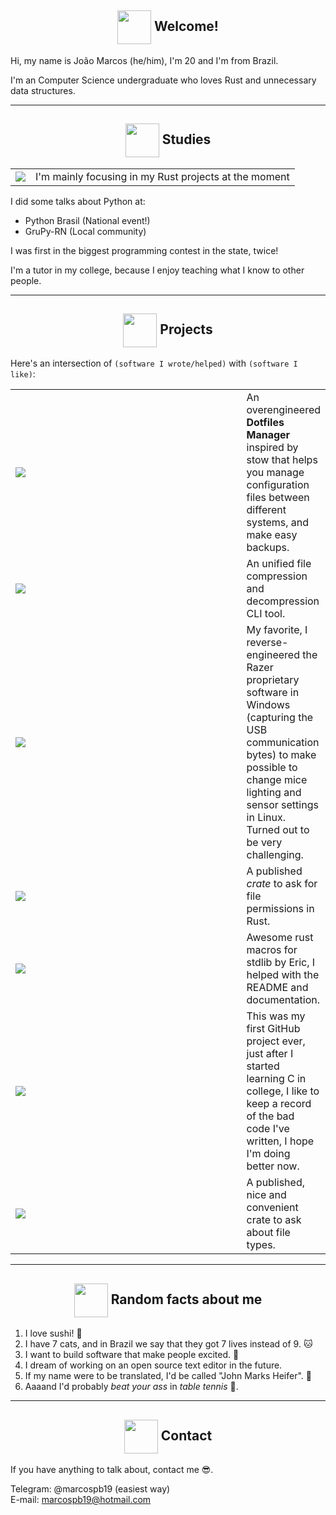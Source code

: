 <!--
  Images links:
    Godot Glasses:     https://i.imgur.com/i4aFkdF.png
    Godot Thinking:    https://i.imgur.com/ekBkvJA.png
    Godot Thumbs Up:   https://i.imgur.com/drB0jSb.png
    Godot Sunglasses:  https://i.imgur.com/Y65KVTs.png
    Godot Wink:        https://i.imgur.com/myYgqBu.png
-->

<!-- Welcome -->
<h2 align="center"><img align="center" src="https://i.imgur.com/i4aFkdF.png" height="54px" />  Welcome!</h2>

Hi, my name is João Marcos (he/him), I'm 20 and I'm from Brazil.

I'm an Computer Science undergraduate who loves Rust and unnecessary data structures.

---

<!-- Studies -->
<h2 align="center"><img align="center" src="https://i.imgur.com/ekBkvJA.png" height="54px" />  Studies</h2>

<table>
  <td>
    <img src="https://github-readme-stats-marcospb19.vercel.app/api/top-langs/?username=marcospb19&layout=compact&theme=dark" />
  </td>
  <td>
    I'm mainly focusing in my Rust projects at the moment
  </td>
</table>

I did some talks about Python at:
- Python Brasil (National event!)
- GruPy-RN (Local community)

I was first in the biggest programming contest in the state, twice!

I'm a tutor in my college, because I enjoy teaching what I know to  other people.

---

<!-- Projects -->

<h2 align="center"><img align="center" src="https://i.imgur.com/drB0jSb.png" height="54px" />  Projects</h2>

Here's an intersection of `(software I wrote/helped)` with `(software I like)`:

<table>
  <tr>
    <td><a href="https://github.com/marcospb19/dotao"><img src="https://github-readme-stats-marcospb19.vercel.app/api/pin/?username=marcospb19&repo=dotao&theme=dark" /></a></td>
    <td>
      An overengineered <b>Dotfiles Manager</b> inspired by stow that helps you manage configuration files between different systems, and make easy backups.
    </td>
  </tr>

  <tr>
    <td><a href="https://github.com/vrmiguel/ouch"><img src="https://github-readme-stats-marcospb19.vercel.app/api/pin/?username=vrmiguel&repo=ouch&theme=dark" /></a></td>
    <td>
       An unified file compression and decompression CLI tool.
    </td>
  </tr>
  
  <tr>
    <td><a href="https://github.com/marcospb19/dawctl"><img src="https://github-readme-stats-marcospb19.vercel.app/api/pin/?username=marcospb19&repo=dawctl&theme=dark" /></a></td>
    <td>
        My favorite, I reverse-engineered the Razer proprietary software in Windows (capturing the USB communication bytes) to make  possible to change mice lighting and sensor settings in Linux. Turned out to be very challenging.
    </td>
  </tr>


  <tr>
    <td><a href="https://github.com/marcospb19/permissions"><img src="https://github-readme-stats-marcospb19.vercel.app/api/pin/?username=marcospb19&repo=permissions&theme=dark" /></a></td>
    <td>
       A published <i>crate</i> to ask for file permissions in Rust.
    </td>
  </tr>

  <tr>
    <td><a href="https://github.com/grayjack/sugars"><img src="https://github-readme-stats-marcospb19.vercel.app/api/pin/?username=grayjack&repo=sugars&theme=dark" /></a></td>
    <td>
      Awesome rust macros for stdlib by Eric, I helped with the README and documentation.
    </td>
  </tr>
  
  <tr>
    <td width=430px><a href="https://github.com/marcospb19/loadingnewyear"><img src="https://github-readme-stats-marcospb19.vercel.app/api/pin/?username=marcospb19&repo=loadingnewyear&theme=dark" /></a></td>
    <td>
      This was my first GitHub project ever, just after I started learning C in college, I like to keep a record of the bad code I've written, I hope I'm doing better now.
    </td>
  </tr>

  <tr>
    <td><a href="https://github.com/marcospb19/file_type_enum"><img src="https://github-readme-stats-marcospb19.vercel.app/api/pin/?username=marcospb19&repo=file_type_enum&theme=dark" /></a></td>
    <td>
      A published, nice and convenient crate to ask about file types.
    </td>
  </tr>
</table>

---

<!-- Random facts about me -->
<h2 align="center"><img align="center" src="https://i.imgur.com/Y65KVTs.png" height="54px" />  Random facts about me</h2>

1. I love sushi! 🍣
2. I have 7 cats, and in Brazil we say that they got 7 lives instead of 9. 🐱
3. I want to build software that make people excited. 🙂
4. I dream of working on an open source text editor in the future.
5. If my name were to be translated, I'd be called "John Marks Heifer". 🧐
6. Aaaand I'd probably _beat your ass_ in _table tennis_ 🏓.

---
<!-- Contact -->
<h2 align="center"><img align="center" src="https://i.imgur.com/myYgqBu.png" height="54px" />  Contact</h2>

If you have anything to talk about, contact me 😎.

Telegram: @marcospb19 (easiest way) \
E-mail: marcospb19@hotmail.com
